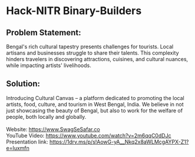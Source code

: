 # Hack-NITR Binary-Builders
## Problem Statement:
Bengal's rich cultural tapestry presents challenges for tourists. Local artisans and businesses struggle to share their talents. This complexity hinders travelers in discovering attractions, cuisines, and cultural nuances, while impacting artists' livelihoods.<br>
## Solution:
Introducing Cultural Canvas – a platform dedicated to promoting the local artists, food, culture, and tourism in West Bengal, India. We believe in not just showcasing the beauty of Bengal, but also to work for the welfare of people, both locally and globally.<br>
<br>
Website: https://www.SwagSeSafar.co<br>
YouTube Video: https://www.youtube.com/watch?v=2m6qqC0dDJc<br>
Presentation link: https://1drv.ms/p/s!AowG-yA__Nkq2x8aWLMcgAYPX-Z1?e=Iuxmfn
